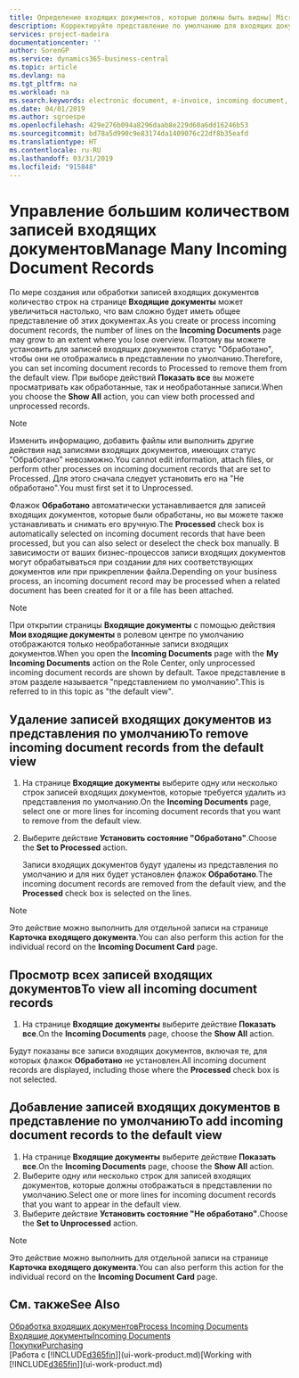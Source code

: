 ```yaml
---
title: Определение входящих документов, которые должны быть видны| Microsoft Docs
description: Корректируйте представление по умолчанию для входящих документов, например для электронных счетов, чтобы иметь лучшее представление обработанных и необработанных записей.
services: project-madeira
documentationcenter: ''
author: SorenGP
ms.service: dynamics365-business-central
ms.topic: article
ms.devlang: na
ms.tgt_pltfrm: na
ms.workload: na
ms.search.keywords: electronic document, e-invoice, incoming document, OCR, ecommerce, document exchange, import invoice
ms.date: 04/01/2019
ms.author: sgroespe
ms.openlocfilehash: 429e276b094a8296daab8e229d60a6dd16246b53
ms.sourcegitcommit: bd78a5d990c9e83174da1409076c22df8b35eafd
ms.translationtype: HT
ms.contentlocale: ru-RU
ms.lasthandoff: 03/31/2019
ms.locfileid: "915848"
---
```

# <a name="manage-many-incoming-document-records"></a><span data-ttu-id="a8fd4-103">Управление большим количеством записей входящих документов</span><span class="sxs-lookup"><span data-stu-id="a8fd4-103">Manage Many Incoming Document Records</span></span>
<span data-ttu-id="a8fd4-104">По мере создания или обработки записей входящих документов количество строк на странице **Входящие документы** может увеличиться настолько, что вам сложно будет иметь общее представление об этих документах.</span><span class="sxs-lookup"><span data-stu-id="a8fd4-104">As you create or process incoming document records, the number of lines on the **Incoming Documents** page may grow to an extent where you lose overview.</span></span> <span data-ttu-id="a8fd4-105">Поэтому вы можете установить для записей входящих документов статус "Обработано", чтобы они не отображались в представлении по умолчанию.</span><span class="sxs-lookup"><span data-stu-id="a8fd4-105">Therefore, you can set incoming document records to Processed to remove them from the default view.</span></span> <span data-ttu-id="a8fd4-106">При выборе действий **Показать все** вы можете просматривать как обработанные, так и необработанные записи.</span><span class="sxs-lookup"><span data-stu-id="a8fd4-106">When you choose the **Show All** action, you can view both processed and unprocessed records.</span></span>

> [!NOTE]  
>   <span data-ttu-id="a8fd4-107">Изменить информацию, добавить файлы или выполнить другие действия над записями входящих документов, имеющих статус "Обработано" невозможно.</span><span class="sxs-lookup"><span data-stu-id="a8fd4-107">You cannot edit information, attach files, or perform other processes on incoming document records that are set to Processed.</span></span> <span data-ttu-id="a8fd4-108">Для этого сначала следует установить его на "Не обработано".</span><span class="sxs-lookup"><span data-stu-id="a8fd4-108">You must first set it to Unprocessed.</span></span>

<span data-ttu-id="a8fd4-109">Флажок **Обработано** автоматически устанавливается для записей входящих документов, которые были обработаны, но вы можете также устанавливать и снимать его вручную.</span><span class="sxs-lookup"><span data-stu-id="a8fd4-109">The **Processed** check box is automatically selected on incoming document records that have been processed, but you can also select or deselect the check box manually.</span></span> <span data-ttu-id="a8fd4-110">В зависимости от ваших бизнес-процессов записи входящих документов могут обрабатываться при создании для них соответствующих документов или при прикреплении файла.</span><span class="sxs-lookup"><span data-stu-id="a8fd4-110">Depending on your business process, an incoming document record may be processed when a related document has been created for it or a file has been attached.</span></span>

> [!NOTE]  
>   <span data-ttu-id="a8fd4-111">При открытии страницы **Входящие документы** с помощью действия **Мои входящие документы** в ролевом центре по умолчанию отображаются только необработанные записи входящих документов.</span><span class="sxs-lookup"><span data-stu-id="a8fd4-111">When you open the **Incoming Documents** page with the **My Incoming Documents** action on the Role Center, only unprocessed incoming document records are shown by default.</span></span> <span data-ttu-id="a8fd4-112">Такое представление в этом разделе называется "представлением по умолчанию".</span><span class="sxs-lookup"><span data-stu-id="a8fd4-112">This is referred to in this topic as "the default view".</span></span>

## <a name="to-remove-incoming-document-records-from-the-default-view"></a><span data-ttu-id="a8fd4-113">Удаление записей входящих документов из представления по умолчанию</span><span class="sxs-lookup"><span data-stu-id="a8fd4-113">To remove incoming document records from the default view</span></span>
1. <span data-ttu-id="a8fd4-114">На странице **Входящие документы** выберите одну или несколько строк записей входящих документов, которые требуется удалить из представления по умолчанию.</span><span class="sxs-lookup"><span data-stu-id="a8fd4-114">On the **Incoming Documents** page, select one or more lines for incoming document records that you want to remove from the default view.</span></span>
2. <span data-ttu-id="a8fd4-115">Выберите действие **Установить состояние "Обработано"**.</span><span class="sxs-lookup"><span data-stu-id="a8fd4-115">Choose the **Set to Processed** action.</span></span>

    <span data-ttu-id="a8fd4-116">Записи входящих документов будут удалены из представления по умолчанию и для них будет установлен флажок **Обработано**.</span><span class="sxs-lookup"><span data-stu-id="a8fd4-116">The incoming document records are removed from the default view, and the **Processed** check box is selected on the lines.</span></span>

> [!NOTE]  
>   <span data-ttu-id="a8fd4-117">Это действие можно выполнить для отдельной записи на странице **Карточка входящего документа**.</span><span class="sxs-lookup"><span data-stu-id="a8fd4-117">You can also perform this action for the individual record on the **Incoming Document Card** page.</span></span>

## <a name="to-view-all-incoming-document-records"></a><span data-ttu-id="a8fd4-118">Просмотр всех записей входящих документов</span><span class="sxs-lookup"><span data-stu-id="a8fd4-118">To view all incoming document records</span></span>
1. <span data-ttu-id="a8fd4-119">На странице **Входящие документы** выберите действие **Показать все**.</span><span class="sxs-lookup"><span data-stu-id="a8fd4-119">On the **Incoming Documents** page, choose the **Show All** action.</span></span>

<span data-ttu-id="a8fd4-120">Будут показаны все записи входящих документов, включая те, для которых флажок **Обработано** не установлен.</span><span class="sxs-lookup"><span data-stu-id="a8fd4-120">All incoming document records are displayed, including those where the **Processed** check box is not selected.</span></span>

## <a name="to-add-incoming-document-records-to-the-default-view"></a><span data-ttu-id="a8fd4-121">Добавление записей входящих документов в представление по умолчанию</span><span class="sxs-lookup"><span data-stu-id="a8fd4-121">To add incoming document records to the default view</span></span>
1. <span data-ttu-id="a8fd4-122">На странице **Входящие документы** выберите действие **Показать все**.</span><span class="sxs-lookup"><span data-stu-id="a8fd4-122">On the **Incoming Documents** page, choose the **Show All** action.</span></span>
2. <span data-ttu-id="a8fd4-123">Выберите одну или несколько строк для записей входящих документов, которые должны отображаться в представлении по умолчанию.</span><span class="sxs-lookup"><span data-stu-id="a8fd4-123">Select one or more lines for incoming document records that you want to appear in the default view.</span></span>
3. <span data-ttu-id="a8fd4-124">Выберите действие **Установить состояние "Не обработано"**.</span><span class="sxs-lookup"><span data-stu-id="a8fd4-124">Choose the **Set to Unprocessed** action.</span></span>  

> [!NOTE]  
>   <span data-ttu-id="a8fd4-125">Это действие можно выполнить для отдельной записи на странице **Карточка входящего документа**.</span><span class="sxs-lookup"><span data-stu-id="a8fd4-125">You can also perform this action for the individual record on the **Incoming Document Card** page.</span></span>

## <a name="see-also"></a><span data-ttu-id="a8fd4-126">См. также</span><span class="sxs-lookup"><span data-stu-id="a8fd4-126">See Also</span></span>
[<span data-ttu-id="a8fd4-127">Обработка входящих документов</span><span class="sxs-lookup"><span data-stu-id="a8fd4-127">Process Incoming Documents</span></span>](across-process-income-documents.md)  
[<span data-ttu-id="a8fd4-128">Входящие документы</span><span class="sxs-lookup"><span data-stu-id="a8fd4-128">Incoming Documents</span></span>](across-income-documents.md)  
[<span data-ttu-id="a8fd4-129">Покупки</span><span class="sxs-lookup"><span data-stu-id="a8fd4-129">Purchasing</span></span>](purchasing-manage-purchasing.md)  
<span data-ttu-id="a8fd4-130">[Работа с [!INCLUDE[d365fin](includes/d365fin_md.md)]](ui-work-product.md)</span><span class="sxs-lookup"><span data-stu-id="a8fd4-130">[Working with [!INCLUDE[d365fin](includes/d365fin_md.md)]](ui-work-product.md)</span></span>
